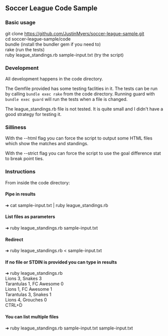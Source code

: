## Soccer League Code Sample

### Basic usage

git clone https://github.com/JustinMyers/soccer-league-sample.git  
cd soccer-league-sample/code  
bundle (install the bundler gem if you need to)  
rake (run the tests)  
ruby league_standings.rb sample-input.txt (try the script)  

### Development

All development happens in the code directory.

The Gemfile provided has some testing faclities in it. The tests can be run by calling `bundle exec rake` from the code directory. Running guard with `bundle exec guard` will run the tests when a file is changed.

The league_standings.rb file is not tested. It is quite small and I didn't have a good strategy for testing it.

### Silliness

With the --html flag you can force the script to output some HTML files which show the matches and standings.

With the --strict flag you can force the script to use the goal difference stat to break point ties.

### Instructions

From inside the code directory:

#### Pipe in results
➜ cat sample-input.txt | ruby league_standings.rb

#### List files as parameters
➜ ruby league_standings.rb sample-input.txt

#### Redirect
➜ ruby league_standings.rb < sample-input.txt

#### If no file or STDIN is provided you can type in results
➜ ruby league_standings.rb  
Lions 3, Snakes 3  
Tarantulas 1, FC Awesome 0  
Lions 1, FC Awesome 1  
Tarantulas 3, Snakes 1  
Lions 4, Grouches 0  
CTRL+D

#### You can list multiple files
➜ ruby league_standings.rb sample-input.txt sample-input.txt